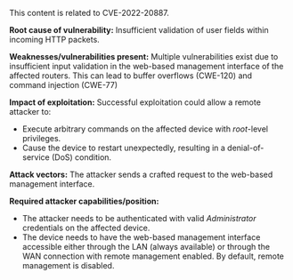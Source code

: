 This content is related to CVE-2022-20887.

**Root cause of vulnerability:**
Insufficient validation of user fields within incoming HTTP packets.

**Weaknesses/vulnerabilities present:**
Multiple vulnerabilities exist due to insufficient input validation in the web-based management interface of the affected routers. This can lead to buffer overflows (CWE-120) and command injection (CWE-77)

**Impact of exploitation:**
Successful exploitation could allow a remote attacker to:
* Execute arbitrary commands on the affected device with *root*-level privileges.
* Cause the device to restart unexpectedly, resulting in a denial-of-service (DoS) condition.

**Attack vectors:**
The attacker sends a crafted request to the web-based management interface.

**Required attacker capabilities/position:**
* The attacker needs to be authenticated with valid *Administrator* credentials on the affected device.
* The device needs to have the web-based management interface accessible either through the LAN (always available) or through the WAN connection with remote management enabled. By default, remote management is disabled.